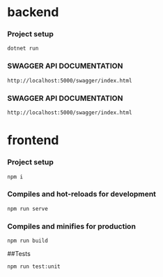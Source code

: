 # backend

### Project setup
```
dotnet run
```

### SWAGGER API DOCUMENTATION
```
http://localhost:5000/swagger/index.html
```

### SWAGGER API DOCUMENTATION
```
http://localhost:5000/swagger/index.html
```

# frontend

### Project setup
```
npm i
```
### Compiles and hot-reloads for development
```
npm run serve
```

### Compiles and minifies for production
```
npm run build
```
##Tests
```
npm run test:unit
```
